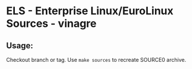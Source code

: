 # ELS - Enterprise Linux/EuroLinux Sources - vinagre
 
## Usage:
  Checkout branch or tag. Use `make sources` to recreate  SOURCE0 archive.
